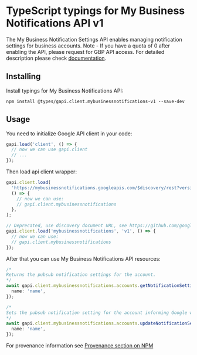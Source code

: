 # TypeScript typings for My Business Notifications API v1

The My Business Notification Settings API enables managing notification settings for business accounts. Note - If you have a quota of 0 after enabling the API, please request for GBP API access.
For detailed description please check [documentation](https://developers.google.com/my-business/).

## Installing

Install typings for My Business Notifications API:

```
npm install @types/gapi.client.mybusinessnotifications-v1 --save-dev
```

## Usage

You need to initialize Google API client in your code:

```typescript
gapi.load('client', () => {
  // now we can use gapi.client
  // ...
});
```

Then load api client wrapper:

```typescript
gapi.client.load(
  'https://mybusinessnotifications.googleapis.com/$discovery/rest?version=v1',
  () => {
    // now we can use:
    // gapi.client.mybusinessnotifications
  },
);
```

```typescript
// Deprecated, use discovery document URL, see https://github.com/google/google-api-javascript-client/blob/master/docs/reference.md#----gapiclientloadname----version----callback--
gapi.client.load('mybusinessnotifications', 'v1', () => {
  // now we can use:
  // gapi.client.mybusinessnotifications
});
```

After that you can use My Business Notifications API resources: <!-- TODO: make this work for multiple namespaces -->

```typescript
/*
Returns the pubsub notification settings for the account.
*/
await gapi.client.mybusinessnotifications.accounts.getNotificationSetting({
  name: 'name',
});

/*
Sets the pubsub notification setting for the account informing Google which topic to send pubsub notifications for. Use the notification_types field within notification_setting to manipulate the events an account wants to subscribe to. An account will only have one notification setting resource, and only one pubsub topic can be set. To delete the setting, update with an empty notification_types
*/
await gapi.client.mybusinessnotifications.accounts.updateNotificationSetting({
  name: 'name',
});
```

For provenance information see [Provenance section on NPM](https://www.npmjs.com/package/@maxim_mazurok/gapi.client.mybusinessnotifications-v1#Provenance:~:text=none-,Provenance,-Built%20and%20signed)
